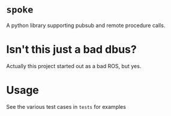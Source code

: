 # `spoke`

A python library supporting pubsub and remote procedure calls.

# Isn't this just a bad dbus?

Actually this project started out as a bad ROS, but yes.

# Usage

See the various test cases in `tests` for examples

